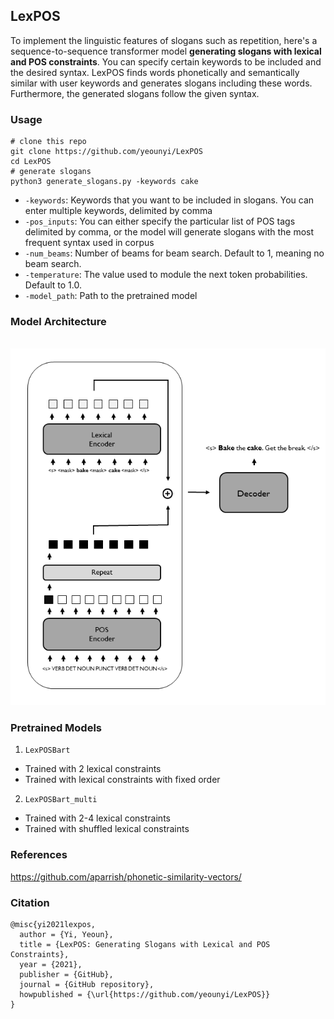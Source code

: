 ## LexPOS
To implement the linguistic features of slogans such as repetition, here's a sequence-to-sequence transformer model <b>generating slogans with lexical and POS constraints</b>. You can specify certain keywords to be included and the desired syntax. LexPOS finds words phonetically and semantically similar with user keywords and generates slogans including these words. Furthermore, the generated slogans follow the given syntax.

### Usage 
```python3
# clone this repo
git clone https://github.com/yeounyi/LexPOS
cd LexPOS
# generate slogans 
python3 generate_slogans.py -keywords cake
```
- `-keywords`: Keywords that you want to be included in slogans. You can enter multiple keywords, delimited by comma
-  `-pos_inputs`: You can either specify the particular list of POS tags delimited by comma, or the model will generate slogans with the most frequent syntax used in corpus 
- `-num_beams`: Number of beams for beam search. Default to 1, meaning no beam search.
- `-temperature`: The value used to module the next token probabilities. Default to 1.0.
- `-model_path`: Path to the pretrained model

### Model Architecture
<br>
<img src="https://github.com/yeounyi/LexPOS/blob/main/assets/graph.png" width=600>
<br>

### Pretrained Models 
1. `LexPOSBart`
- Trained with 2 lexical constraints 
- Trained with lexical constraints with fixed order 
2. `LexPOSBart_multi`
- Trained with 2-4 lexical constraints
- Trained with shuffled lexical constraints   

### References
https://github.com/aparrish/phonetic-similarity-vectors/

### Citation
```
@misc{yi2021lexpos,
  author = {Yi, Yeoun},
  title = {LexPOS: Generating Slogans with Lexical and POS Constraints},
  year = {2021},
  publisher = {GitHub},
  journal = {GitHub repository},
  howpublished = {\url{https://github.com/yeounyi/LexPOS}}
}
```
